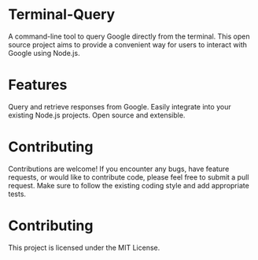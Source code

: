# Terminal-Query
A command-line tool to query Google directly from the terminal. This open source project aims to provide a convenient way for users to interact with Google using Node.js.

# Features
Query and retrieve responses from Google.
Easily integrate into your existing Node.js projects.
Open source and extensible.

# Contributing
Contributions are welcome! If you encounter any bugs, have feature requests, or would like to contribute code, please feel free to submit a pull request. Make sure to follow the existing coding style and add appropriate tests.

# Contributing
This project is licensed under the MIT License.

